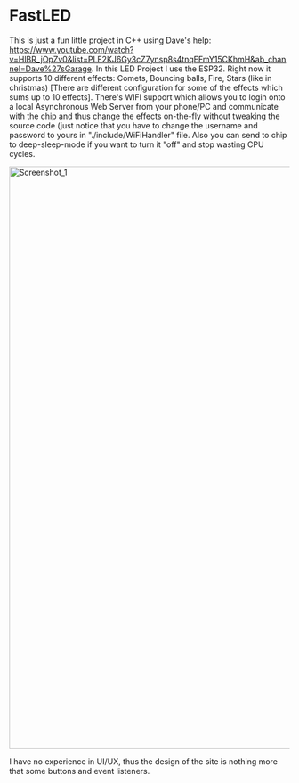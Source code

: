 # FastLED

This is just a fun little project in C++ using Dave's help: https://www.youtube.com/watch?v=HlBR_jOpZv0&list=PLF2KJ6Gy3cZ7ynsp8s4tnqEFmY15CKhmH&ab_channel=Dave%27sGarage.
In this LED Project I use the ESP32.
Right now it supports 10 different effects: Comets, Bouncing balls, Fire, Stars (like in christmas) [There are different configuration for some of the effects which sums up to 10 effects].
There's WIFI support which allows you to login onto a local Asynchronous Web Server from your phone/PC and communicate with the chip and thus change the effects on-the-fly
without tweaking the source code (just notice that you have to change the username and password to yours in "./include/WiFiHandler" file.
Also you can send to chip to deep-sleep-mode if you want to turn it "off" and stop wasting CPU cycles.

<img width="1045" alt="Screenshot_1" src="https://user-images.githubusercontent.com/72410493/130970716-502336c5-2c26-43eb-8958-8e9507fdb511.png">

I have no experience in UI/UX, thus the design of the site is nothing more that some buttons and event listeners.

